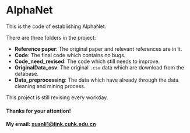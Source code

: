 # AlphaNet

 This is the code of establishing AlphaNet.
 
 There are three folders in the project:

- **Reference paper**: The original paper and relevant references are in it.
- **Code**: The final code which contains no bugs.
- **Code_need_revised**: The code which still needs to improve.
- **OriginalData_csv**: The original `.csv` data which are download from the database.
- **Data_preprocessing**: The data which have already through the data cleaning and mining process.

This project is still revising every workday.

#### Thanks for your attention!
#### My email: [xuanli1@link.cuhk.edu.cn]()